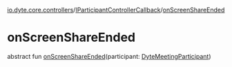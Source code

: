 [io.dyte.core.controllers](../index.md)/[IParticipantControllerCallback](index.md)/[onScreenShareEnded](on-screen-share-ended.md)

# onScreenShareEnded


abstract fun [onScreenShareEnded](on-screen-share-ended.md)(participant: [DyteMeetingParticipant](../../com.dyte.mobilecorekmm.models/-dyte-meeting-participant/index.md))
